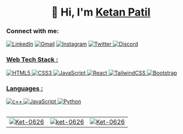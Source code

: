 <h1 align="center">👋 Hi, I'm <a href="https://www.linkedin.com/in/ket0626/" target="_blank"> Ketan Patil  </a> </h1>

<h3 align="left">Connect with me:</h3>
<div align="left">
  <a href="https://www.linkedin.com/in/ket0626/"><img alt="LinkedIn" src="https://img.shields.io/badge/linkedin-%230077B5.svg?style=for-the-badge&logo=linkedin&logoColor=white"/></a>
  <a href="mailto:Ketanpatil748@gmail.com"><img alt="Gmail" src="https://img.shields.io/badge/Gmail-D14836?style=for-the-badge&logo=gmail&logoColor=white"/></a>
   <a href="https://www.instagram.com/ket_0626/"><img alt="Instagram" src="https://img.shields.io/badge/Instagram-E4405F?style=for-the-badge&logo=instagram&logoColor=white"/></a>
    <a href="https://twitter.com/Ket_0626"><img alt="Twitter" src="https://img.shields.io/twitter/url?color=blue&label=Twitter&logo=twitter&style=for-the-badge&url=https%3A%2F%2Ftwitter.com%2FKet_0626"</a>
       <a href="https://discord.gg/GrBASSRa"><img alt="Discord" src="https://img.shields.io/discord/1104499214437859423?label=Discord&style=for-the-badge"</a>
</div>
  

<h3 align="left">Web Tech Stack :</h3>
<div align="left">
<img alt="HTML5" src="https://img.shields.io/badge/html5-%23E34F26.svg?style=for-the-badge&logo=html5&logoColor=white"/>
<img alt="CSS3" src="https://img.shields.io/badge/css3-%231572B6.svg?style=for-the-badge&logo=css3&logoColor=white"/> 
<img alt="JavaScript" src="https://img.shields.io/badge/javascript-%23323330.svg?style=for-the-badge&logo=javascript&logoColor=%23F7DF1E"/> 
<img alt="React" src="https://img.shields.io/badge/react-%2320232a.svg?style=for-the-badge&logo=react&logoColor=%2361DAFB"/>
<img alt="TailwindCSS" src="https://img.shields.io/badge/Tailwind_CSS-38B2AC?style=for-the-badge&logo=tailwind-css&logoColor=white"/>
<img alt="Bootstrap" src="https://img.shields.io/badge/bootstrap-%23563D7C.svg?style=for-the-badge&logo=bootstrap&logoColor=white"/>
</div>

<h3 align="left">Languages :</h3>
<div align="left">
<img alt="c++" src="https://img.shields.io/badge/C%2B%2B-00599C?style=for-the-badge&logo=c%2B%2B&logoColor=white"/>
  <img alt="JavaScript" src="https://img.shields.io/badge/javascript-%23323330.svg?style=for-the-badge&logo=javascript&logoColor=%23F7DF1E"/> 
  <img alt="Python" src="https://img.shields.io/badge/python-%2314354C.svg?style=for-the-badge&logo=python&logoColor=white"/>
  
</div>

<br>

<table>
  <tr>
    <td><img src="https://github-readme-stats.vercel.app/api?username=Ket-0626&show_icons=true&theme=dark&locale=en" alt="Ket-0626" /></td>
    <td><img src="https://github-readme-stats.vercel.app/api/top-langs?username=ket-0626&show_icons=true&theme=dark&locale=en&layout=compact" alt="ket-0626" /></td>
    <td><img align="center" src="https://github-readme-streak-stats.herokuapp.com/?user=Ket-0626&theme=dark" alt="Ket-0626" /></td>

  </tr>
</table>

<div align="center">

  </div>
